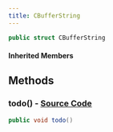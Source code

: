 ```yaml
---
title: CBufferString
---
```


```csharp
public struct CBufferString
```

#### Inherited Members

## Methods

### **todo()** - [Source Code](https://github.com/swiftly-solution/swiftlys2/blob/main/managed/src/SwiftlyS2.Shared/Natives/Structs/CBufferString.cs#L9)

```csharp
public void todo()
```

